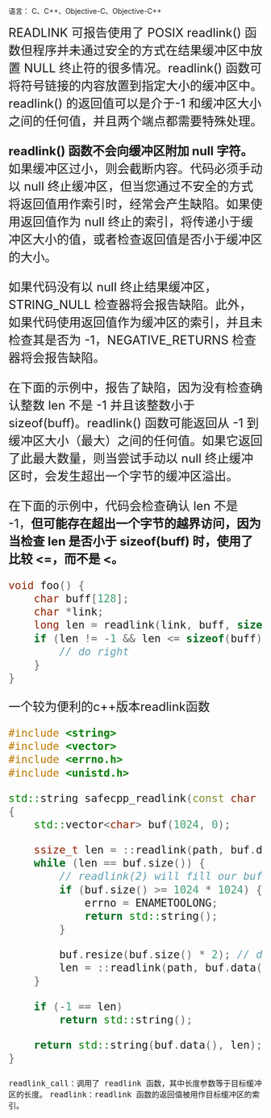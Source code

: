 语言： C、C++、Objective-C、Objective-C++

<font size=5>
READLINK 可报告使用了 POSIX readlink() 函数但程序并未通过安全的方式在结果缓冲区中放置 NULL 终止符的很多情况。readlink() 函数可将符号链接的内容放置到指定大小的缓冲区中。readlink() 的返回值可以是介于-1 和缓冲区大小之间的任何值，并且两个端点都需要特殊处理。

**readlink() 函数不会向缓冲区附加 null 字符。** 如果缓冲区过小，则会截断内容。代码必须手动以 null 终止缓冲区，但当您通过不安全的方式将返回值用作索引时，经常会产生缺陷。如果使用返回值作为 null 终止的索引，将传递小于缓冲区大小的值，或者检查返回值是否小于缓冲区的大小。

如果代码没有以 null 终止结果缓冲区，STRING_NULL 检查器将会报告缺陷。此外，如果代码使用返回值作为缓冲区的索引，并且未检查其是否为 -1，NEGATIVE_RETURNS 检查器将会报告缺陷。

在下面的示例中，报告了缺陷，因为没有检查确认整数 len 不是 -1 并且该整数小于 sizeof(buff)。readlink() 函数可能返回从 -1 到缓冲区大小（最大）之间的任何值。如果它返回了此最大数量，则当尝试手动以 null 终止缓冲区时，会发生超出一个字节的缓冲区溢出。

在下面的示例中，代码会检查确认 len 不是 -1，**但可能存在超出一个字节的越界访问，因为当检查 len 是否小于 sizeof(buff) 时，使用了比较 <=，而不是 <。**


```c
void foo() {
    char buff[128];
    char *link;
    long len = readlink(link, buff, sizeof(buff));
    if (len != -1 && len <= sizeof(buff)) {
        // do right
    }
}
```

一个较为便利的c++版本readlink函数

```cpp
#include <string>
#include <vector>
#include <errno.h>
#include <unistd.h>

std::string safecpp_readlink(const char *path)
{
    std::vector<char> buf(1024, 0);

    ssize_t len = ::readlink(path, buf.data(), buf.size());
    while (len == buf.size()) {
        // readlink(2) will fill our buffer and not necessarily terminate with NUL;
        if (buf.size() >= 1024 * 1024) {
            errno = ENAMETOOLONG;
            return std::string();
        }

        buf.resize(buf.size() * 2); // double the size and try again
        len = ::readlink(path, buf.data(), buf.size());
    }

    if (-1 == len)
        return std::string();

    return std::string(buf.data(), len);
}
```

</font>

<font size=4 family="Microsoft Yahei">

`readlink_call：调用了 readlink 函数，其中长度参数等于目标缓冲区的长度。`
`readlink：readlink 函数的返回值被用作目标缓冲区的索引。`
</font>
